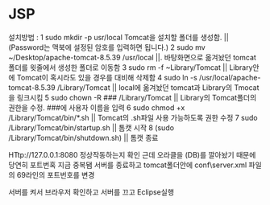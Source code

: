 # JSP

설치방법 : 
1 sudo mkdir -p usr/local	Tomcat을 설치할 폴더를 생성함.  ||   (Password는 맥북에 설정된 암호를 입력하면 됩니다.)
2 sudo mv ~/Desktop/apache-tomcat-8.5.39 /usr/local	   ||.   바탕화면으로 옮겨놨던 tomcat폴더를 윗줄에서 생성한 폴더로 이동함 
3	sudo rm -f ~Library/Tomcat ||	Library안에 Tomcat이 혹시라도 있을 경우를 대비해 삭제함
4	sudo ln -s /usr/local/apache-tomcat-8.5.39 /Library/Tomcat ||	local에 옮겨놨던  tomcat과 Library의  Tmocat을 링크시킴
5	sudo chown -R ### /Library/Tomcat ||	Library의 Tomcat폴더의 권한을 수정. ###에 사용자 이름을 입력
6	sudo chmod +x /Library/Tomcat/bin/*.sh || Tomcat의 .sh파일 사용 가능하도록 권한 수정
7	sudo /Library/Tomcat/bin/startup.sh   || 톰캣 시작
8 (sudo /Library/Tomcat/bin/shutdown.sh) || 톰캣 종료

HTtp://127.0.0.1:8080 정상작동하는지 확인
근데 오라클을 (DB)를 깔아놨기 때문에 당연히 포트번혹 지금 중복됌
서버를 종료하고  tomcat폴더안에 conf\server.xml 파일의 69라인의 포트번호를 변경 

서버를 켜서 브라우저 확인하고
서버를 끄고 Eclipse실행 

